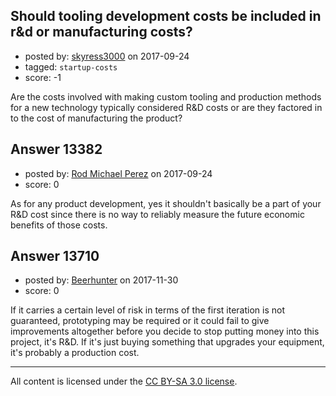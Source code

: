 ## Should tooling development costs be included in r&d or manufacturing costs?

- posted by: [skyress3000](https://stackexchange.com/users/3729526/skyress3000) on 2017-09-24
- tagged: `startup-costs`
- score: -1

<p>Are the costs involved with making custom tooling and production methods for a new technology typically considered R&amp;D costs or are they factored in to the cost of manufacturing the product?</p>



## Answer 13382

- posted by: [Rod Michael Perez](https://stackexchange.com/users/11784393/rod-michael-perez) on 2017-09-24
- score: 0

<p>As for any product development, yes it shouldn't basically be a part of your R&amp;D cost since there is no way to reliably measure the future economic benefits of those costs.</p>



## Answer 13710

- posted by: [Beerhunter](https://stackexchange.com/users/6411469/beerhunter) on 2017-11-30
- score: 0

<p>If it carries a certain level of risk in terms of the first iteration is not guaranteed,  prototyping may be required or it could fail to give improvements altogether before you decide to stop putting money into this project,  it's R&amp;D. If it's just buying something that upgrades your equipment,  it's probably a production cost.</p>




---

All content is licensed under the [CC BY-SA 3.0 license](https://creativecommons.org/licenses/by-sa/3.0/).
